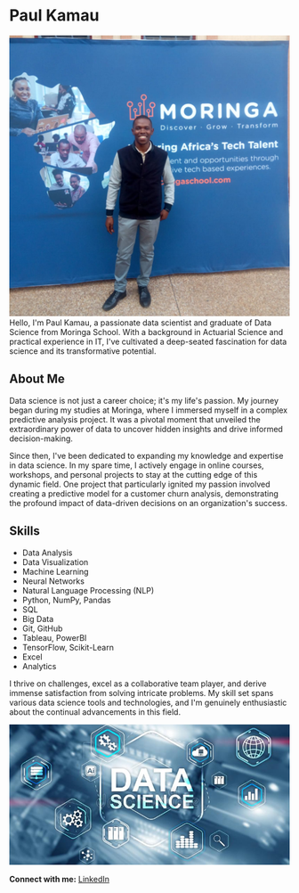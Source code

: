 # Paul Kamau

![Data Visualization](https://github.com/kamaupaul/kamaupaul/blob/main/WhatsApp%20Image%202023-10-20%20at%2016.38.44%20(1).jpeg)
Hello, I'm Paul Kamau, a passionate data scientist and graduate of Data Science from Moringa School. With a background in Actuarial Science and practical experience in IT, I've cultivated a deep-seated fascination for data science and its transformative potential.

## About Me

Data science is not just a career choice; it's my life's passion. My journey began during my studies at Moringa, where I immersed myself in a complex predictive analysis project. It was a pivotal moment that unveiled the extraordinary power of data to uncover hidden insights and drive informed decision-making.

Since then, I've been dedicated to expanding my knowledge and expertise in data science. In my spare time, I actively engage in online courses, workshops, and personal projects to stay at the cutting edge of this dynamic field. One project that particularly ignited my passion involved creating a predictive model for a customer churn analysis, demonstrating the profound impact of data-driven decisions on an organization's success.

## Skills

- Data Analysis
- Data Visualization
- Machine Learning
- Neural Networks
- Natural Language Processing (NLP)
- Python, NumPy, Pandas
- SQL
- Big Data
- Git, GitHub
- Tableau, PowerBI
- TensorFlow, Scikit-Learn
- Excel
- Analytics

I thrive on challenges, excel as a collaborative team player, and derive immense satisfaction from solving intricate problems. My skill set spans various data science tools and technologies, and I'm genuinely enthusiastic about the continual advancements in this field.

![IMAGE](https://github.com/kamaupaul/kamaupaul/blob/main/data_science_image.jpg)

**Connect with me:** [LinkedIn](www.linkedin.com/in/paul-njuguna-63a869185)

